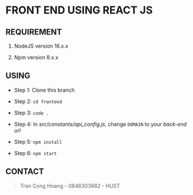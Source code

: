 # FRONT END USING REACT JS

## REQUIREMENT

1. NodeJS version 16.x.x

2. Npm version 8.x.x

## USING

- Step 1: Clone this branch

- Step 2: `cd frontend`

- Step 3: `code .`

- Step 4: In *src/constants/api_config.js*, change `DOMAIN` to your *back-end url*

- Step 5: `npm install`

- Step 6: `npm start`

## CONTACT

> Tran Cong Hoang - 0846303882 - HUST
